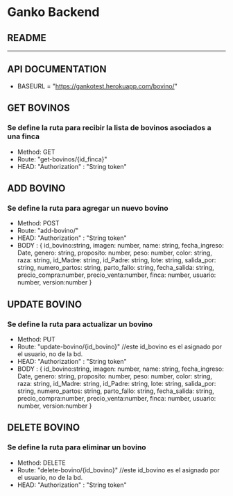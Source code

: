 # Ganko Backend
## README
 
-------------------
## API DOCUMENTATION

* BASEURL = "https://gankotest.herokuapp.com/bovino/"

## GET BOVINOS
### Se define la ruta para recibir la lista de bovinos asociados a una finca
* Method: GET
* Route: "get-bovinos/{id_finca}"
* HEAD: "Authorization" : "String token"

## ADD BOVINO
### Se define la ruta para agregar un nuevo bovino
* Method: POST
* Route: "add-bovino/"
* HEAD: "Authorization" : "String token"
* BODY : {
        id_bovino:string,
        imagen: number,
        name: string,
        fecha_ingreso: Date,
        genero: string,
        proposito: number,
        peso: number,
        color: string,
        raza: string,
        id_Madre: string,
        id_Padre: string,
        lote: string,
        salida_por: string,
        numero_partos: string,
        parto_fallo: string,
        fecha_salida: string,
        precio_compra:number,
        precio_venta:number,
        finca: number,
        usuario: number,
        version:number
}

## UPDATE BOVINO
### Se define la ruta para actualizar un bovino
* Method: PUT
* Route: "update-bovino/{id_bovino}" //este id_bovino es el asignado por el usuario, no de la bd.
* HEAD: "Authorization" : "String token"
* BODY : {
        id_bovino:string,
        imagen: number,
        name: string,
        fecha_ingreso: Date,
        genero: string,
        proposito: number,
        peso: number,
        color: string,
        raza: string,
        id_Madre: string,
        id_Padre: string,
        lote: string,
        salida_por: string,
        numero_partos: string,
        parto_fallo: string,
        fecha_salida: string,
        precio_compra:number,
        precio_venta:number,
        finca: number,
        usuario: number,
        version:number
}

## DELETE BOVINO
### Se define la ruta para eliminar un bovino
* Method: DELETE
* Route: "delete-bovino/{id_bovino}" //este id_bovino es el asignado por el usuario, no de la bd.
* HEAD: "Authorization" : "String token"